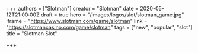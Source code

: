 +++
authors = ["Slotman"]
creator = "Slotman"
date = 2020-05-12T21:00:00Z
draft = true
hero = "/images/logos/slot/slotman_game.jpg"
iframe = "https://www.slotman.com/game/slotman"
link = "https://slotmancasino.com/game/slotman"
tags = ["new", "popular", "slot"]
title = "Slotman Slot"

+++
